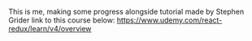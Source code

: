 This is me, making some progress alongside tutorial made by Stephen Grider
link to this course below:
https://www.udemy.com/react-redux/learn/v4/overview
